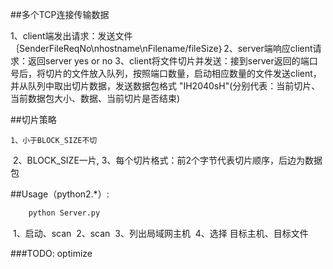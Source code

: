 ##多个TCP连接传输数据


​	1、client端发出请求：发送文件｛SenderFileReqNo\nhostname\nFilename/fileSize｝
​	2、server端响应client请求：返回server yes or no
​	3、client将文件切片并发送：接到server返回的端口号后，将切片的文件放入队列，按照端口数量，启动相应数量的文件发送client，并从队列中取出切片数据，发送数据包格式 "IH2040sH"(分别代表：当前切片、当前数据包大小、数据、当前切片是否结束)


##切片策略


 	1、小于BLOCK_SIZE不切
​	2、BLOCK_SIZE一片,
​	3、每个切片格式：前2个字节代表切片顺序，后边为数据包


##Usage（python2.*）:

```sh
	python Server.py
```


​	1、启动、scan
​	2、scan
​	3、列出局域网主机
​	4、选择 目标主机、目标文件


###TODO: optimize